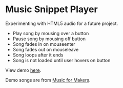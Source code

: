 # Music Snippet Player

Experimenting with HTML5 audio for a future project.

- Play song by mousing over a button
- Pause song by mousing off button
- Song fades in on mouseenter
- Song fades out on mouseleave
- Song loops after it ends
- Song is not loaded until user hovers on button

View demo [here](https://etli.github.io/music-snippet-player/).

Demo songs are from [Music for Makers](https://musicformakers.com/).
